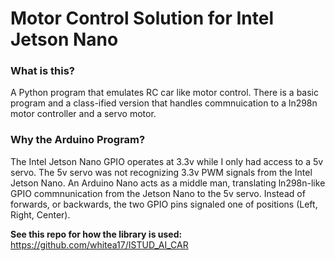 # Motor Control Solution for Intel Jetson Nano
### What is this?
A Python program that emulates RC car like motor control.
There is a basic program and a class-ified version that handles commnuication to a ln298n motor controller and a servo motor.

### Why the Arduino Program?
The Intel Jetson Nano GPIO operates at 3.3v while I only had access to a 5v servo. The 5v servo was not recognizing 3.3v PWM signals from the Intel Jetson Nano. An Arduino Nano acts as a middle man, translating ln298n-like GPIO commnunication from the Jetson Nano to the 5v servo. Instead of forwards, or backwards, the two GPIO pins signaled one of positions (Left, Right, Center).

**See this repo for how the library is used:** https://github.com/whitea17/ISTUD_AI_CAR

